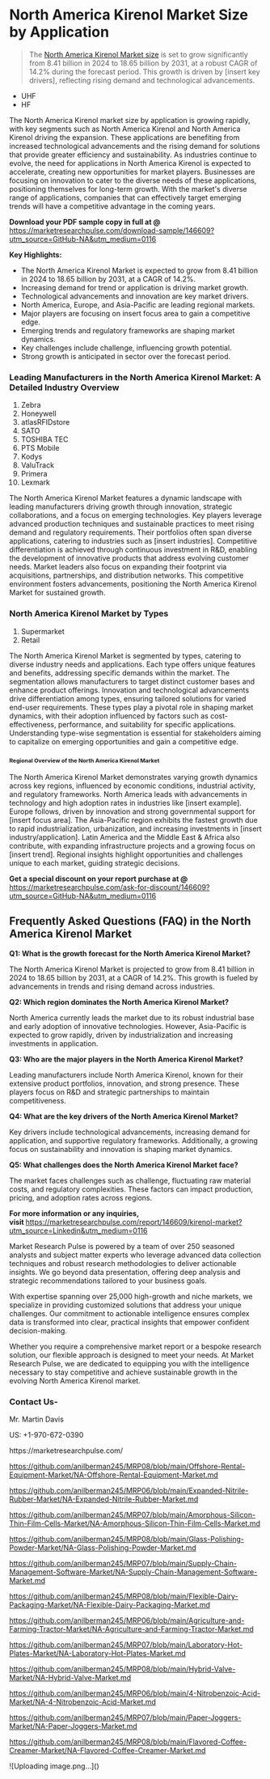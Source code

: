 <h1>North America Kirenol Market&nbsp;Size by Application</h1><blockquote><p>The <a href="https://marketresearchpulse.com/download-sample/146609?utm_source=GitHub-NA&amp;utm_medium=0116">North America Kirenol Market size</a> is set to grow significantly from 8.41 billion in 2024 to 18.65 billion by 2031, at a robust CAGR of 14.2% during the forecast period. This growth is driven by [insert key drivers], reflecting rising demand and technological advancements.</p></blockquote><ul><li>UHF <li> HF</li></ul><p>The North America Kirenol market size by application is growing rapidly, with key segments such as North America Kirenol and North America Kirenol driving the expansion. These applications are benefiting from increased technological advancements and the rising demand for solutions that provide greater efficiency and sustainability. As industries continue to evolve, the need for applications in North America Kirenol is expected to accelerate, creating new opportunities for market players. Businesses are focusing on innovation to cater to the diverse needs of these applications, positioning themselves for long-term growth. With the market's diverse range of applications, companies that can effectively target emerging trends will have a competitive advantage in the coming years.</p><p><strong>Download your PDF sample copy in full at @ </strong><a href="https://marketresearchpulse.com/download-sample/146609?utm_source=GitHub-NA&amp;utm_medium=0116">https://marketresearchpulse.com/download-sample/146609?utm_source=GitHub-NA&amp;utm_medium=0116</a></p><p><strong>Key Highlights: </strong></p><ul><li>The North America Kirenol Market is expected to grow from 8.41 billion in 2024 to 18.65 billion by 2031, at a CAGR of 14.2%.</li><li>Increasing demand for trend or application is driving market growth.</li><li>Technological advancements and innovation are key market drivers.</li><li>North America, Europe, and Asia-Pacific are leading regional markets.</li><li>Major players are focusing on insert focus area to gain a competitive edge.</li><li>Emerging trends and regulatory frameworks are shaping market dynamics.</li><li>Key challenges include challenge, influencing growth potential.</li><li>Strong growth is anticipated in sector over the forecast period.</li></ul><h3>Leading Manufacturers in the North America Kirenol Market: A Detailed Industry Overview</h3><ol><li>Zebra</li><li>Honeywell</li><li>atlasRFIDstore</li><li>SATO</li><li>TOSHIBA TEC</li><li>PTS Mobile</li><li>Kodys</li><li>ValuTrack</li><li>Primera</li><li>Lexmark</li></ol><div class="flex max-w-full flex-col flex-grow"><div class="min-h-8 text-message flex w-full flex-col items-end gap-2 whitespace-normal break-words [.text-message+&amp;]:mt-5" dir="auto" data-message-author-role="assistant" data-message-id="fd8432e4-4910-450d-b182-61b7bfb0a01f" data-message-model-slug="gpt-4o"><div class="flex w-full flex-col gap-1 empty:hidden first:pt-[3px]"><div class="markdown prose w-full break-words dark:prose-invert light"><p>The North America Kirenol Market features a dynamic landscape with leading manufacturers driving growth through innovation, strategic collaborations, and a focus on emerging technologies. Key players leverage advanced production techniques and sustainable practices to meet rising demand and regulatory requirements. Their portfolios often span diverse applications, catering to industries such as [insert industries]. Competitive differentiation is achieved through continuous investment in R&amp;D, enabling the development of innovative products that address evolving customer needs. Market leaders also focus on expanding their footprint via acquisitions, partnerships, and distribution networks. This competitive environment fosters advancements, positioning the North America Kirenol Market for sustained growth.</p></div></div></div></div><h3>North America Kirenol Market by Types</h3><ol><li>Supermarket <li> Retail</li></ol><div class="flex max-w-full flex-col flex-grow"><div class="min-h-8 text-message flex w-full flex-col items-end gap-2 whitespace-normal break-words [.text-message+&amp;]:mt-5" dir="auto" data-message-author-role="assistant" data-message-id="084470be-0bb7-4664-bddf-5156b4f41249" data-message-model-slug="gpt-4o-mini"><div class="flex w-full flex-col gap-1 empty:hidden first:pt-[3px]"><div class="markdown prose w-full break-words dark:prose-invert light"><p>The North America Kirenol Market is segmented by types, catering to diverse industry needs and applications. Each type offers unique features and benefits, addressing specific demands within the market. The segmentation allows manufacturers to target distinct customer bases and enhance product offerings. Innovation and technological advancements drive differentiation among types, ensuring tailored solutions for varied end-user requirements. These types play a pivotal role in shaping market dynamics, with their adoption influenced by factors such as cost-effectiveness, performance, and suitability for specific applications. Understanding type-wise segmentation is essential for stakeholders aiming to capitalize on emerging opportunities and gain a competitive edge.</p></div></div></div></div><h3><span style="font-size: 11px;">Regional Overview of the North America Kirenol Market</span></h3><div class="flex max-w-full flex-col flex-grow"><div class="min-h-8 text-message flex w-full flex-col items-end gap-2 whitespace-normal break-words [.text-message+&amp;]:mt-5" dir="auto" data-message-author-role="assistant" data-message-id="e9038762-ce64-4e30-91c9-9bd413514231" data-message-model-slug="gpt-4o-mini"><div class="flex w-full flex-col gap-1 empty:hidden first:pt-[3px]"><div class="markdown prose w-full break-words dark:prose-invert light"><p>The North America Kirenol Market demonstrates varying growth dynamics across key regions, influenced by economic conditions, industrial activity, and regulatory frameworks. North America leads with advancements in technology and high adoption rates in industries like [insert example]. Europe follows, driven by innovation and strong governmental support for [insert focus area]. The Asia-Pacific region exhibits the fastest growth due to rapid industrialization, urbanization, and increasing investments in [insert industry/application]. Latin America and the Middle East &amp; Africa also contribute, with expanding infrastructure projects and a growing focus on [insert trend]. Regional insights highlight opportunities and challenges unique to each market, guiding strategic decisions.</p></div></div></div></div><p><strong>Get a special discount on your report purchase at @ </strong><a href="https://marketresearchpulse.com/ask-for-discount/146609?utm_source=GitHub-NA&amp;utm_medium=0116">https://marketresearchpulse.com/ask-for-discount/146609?utm_source=GitHub-NA&amp;utm_medium=0116</a></p><h2>Frequently Asked Questions (FAQ) in the North America Kirenol Market</h2><p><strong>Q1: What is the growth forecast for the North America Kirenol Market?</strong></p><p>The North America Kirenol Market is projected to grow from 8.41 billion in 2024 to 18.65 billion by 2031, at a CAGR of 14.2%. This growth is fueled by advancements in trends and rising demand across industries.</p><p><strong>Q2: Which region dominates the North America Kirenol Market?</strong></p><p>North America currently leads the market due to its robust industrial base and early adoption of innovative technologies. However, Asia-Pacific is expected to grow rapidly, driven by industrialization and increasing investments in application.</p><p><strong>Q3: Who are the major players in the North America Kirenol Market?</strong></p><p>Leading manufacturers include North America Kirenol, known for their extensive product portfolios, innovation, and strong presence. These players focus on R&amp;D and strategic partnerships to maintain competitiveness.</p><p><strong>Q4: What are the key drivers of the North America Kirenol Market?</strong></p><p>Key drivers include technological advancements, increasing demand for application, and supportive regulatory frameworks. Additionally, a growing focus on sustainability and innovation is shaping market dynamics.</p><p><strong>Q5: What challenges does the North America Kirenol Market face?</strong></p><p>The market faces challenges such as challenge, fluctuating raw material costs, and regulatory complexities. These factors can impact production, pricing, and adoption rates across regions.</p><p><strong>For more information or any inquiries, visit&nbsp;</strong><a href="https://marketresearchpulse.com/report/146609/kirenol-market?utm_source=Linkedin&utm_medium=0116">https://marketresearchpulse.com/report/146609/kirenol-market?utm_source=Linkedin&utm_medium=0116</a></p><p>Market Research Pulse is powered by a team of over 250 seasoned analysts and subject matter experts who leverage advanced data collection techniques and robust research methodologies to deliver actionable insights. We go beyond data presentation, offering deep analysis and strategic recommendations tailored to your business goals.</p><p>With expertise spanning over 25,000 high-growth and niche markets, we specialize in providing customized solutions that address your unique challenges. Our commitment to actionable intelligence ensures complex data is transformed into clear, practical insights that empower confident decision-making.</p><p>Whether you require a comprehensive market report or a bespoke research solution, our flexible approach is designed to meet your needs. At Market Research Pulse, we are dedicated to equipping you with the intelligence necessary to stay competitive and achieve sustainable growth in the evolving North America Kirenol market.</p><h3><strong>Contact Us-</strong></h3><p>Mr. Martin Davis</p><p>US: +1-970-672-0390</p><p>https://marketresearchpulse.com/</p><p><a href="https://github.com/anilberman245/MRP08/blob/main/Offshore-Rental-Equipment-Market/NA-Offshore-Rental-Equipment-Market.md">https://github.com/anilberman245/MRP08/blob/main/Offshore-Rental-Equipment-Market/NA-Offshore-Rental-Equipment-Market.md</a></p><p><a href="https://github.com/anilberman245/MRP06/blob/main/Expanded-Nitrile-Rubber-Market/NA-Expanded-Nitrile-Rubber-Market.md">https://github.com/anilberman245/MRP06/blob/main/Expanded-Nitrile-Rubber-Market/NA-Expanded-Nitrile-Rubber-Market.md</a></p><p><a href="https://github.com/anilberman245/MRP07/blob/main/Amorphous-Silicon-Thin-Film-Cells-Market/NA-Amorphous-Silicon-Thin-Film-Cells-Market.md">https://github.com/anilberman245/MRP07/blob/main/Amorphous-Silicon-Thin-Film-Cells-Market/NA-Amorphous-Silicon-Thin-Film-Cells-Market.md</a></p><p><a href="https://github.com/anilberman245/MRP08/blob/main/Glass-Polishing-Powder-Market/NA-Glass-Polishing-Powder-Market.md">https://github.com/anilberman245/MRP08/blob/main/Glass-Polishing-Powder-Market/NA-Glass-Polishing-Powder-Market.md</a></p><p><a href="https://github.com/anilberman245/MRP07/blob/main/Supply-Chain-Management-Software-Market/NA-Supply-Chain-Management-Software-Market.md">https://github.com/anilberman245/MRP07/blob/main/Supply-Chain-Management-Software-Market/NA-Supply-Chain-Management-Software-Market.md</a></p><p><a href="https://github.com/anilberman245/MRP08/blob/main/Flexible-Dairy-Packaging-Market/NA-Flexible-Dairy-Packaging-Market.md">https://github.com/anilberman245/MRP08/blob/main/Flexible-Dairy-Packaging-Market/NA-Flexible-Dairy-Packaging-Market.md</a></p><p><a href="https://github.com/anilberman245/MRP06/blob/main/Agriculture-and-Farming-Tractor-Market/NA-Agriculture-and-Farming-Tractor-Market.md">https://github.com/anilberman245/MRP06/blob/main/Agriculture-and-Farming-Tractor-Market/NA-Agriculture-and-Farming-Tractor-Market.md</a></p><p><a href="https://github.com/anilberman245/MRP07/blob/main/Laboratory-Hot-Plates-Market/NA-Laboratory-Hot-Plates-Market.md">https://github.com/anilberman245/MRP07/blob/main/Laboratory-Hot-Plates-Market/NA-Laboratory-Hot-Plates-Market.md</a></p><p><a href="https://github.com/anilberman245/MRP08/blob/main/Hybrid-Valve-Market/NA-Hybrid-Valve-Market.md">https://github.com/anilberman245/MRP08/blob/main/Hybrid-Valve-Market/NA-Hybrid-Valve-Market.md</a></p><p><a href="https://github.com/anilberman245/MRP06/blob/main/4-Nitrobenzoic-Acid-Market/NA-4-Nitrobenzoic-Acid-Market.md">https://github.com/anilberman245/MRP06/blob/main/4-Nitrobenzoic-Acid-Market/NA-4-Nitrobenzoic-Acid-Market.md</a></p><p><a href="https://github.com/anilberman245/MRP07/blob/main/Paper-Joggers-Market/NA-Paper-Joggers-Market.md">https://github.com/anilberman245/MRP07/blob/main/Paper-Joggers-Market/NA-Paper-Joggers-Market.md</a></p><p><a href="https://github.com/anilberman245/MRP08/blob/main/Flavored-Coffee-Creamer-Market/NA-Flavored-Coffee-Creamer-Market.md">https://github.com/anilberman245/MRP08/blob/main/Flavored-Coffee-Creamer-Market/NA-Flavored-Coffee-Creamer-Market.md</a></p>
![Uploading image.png…]()
